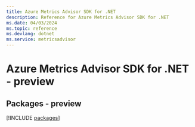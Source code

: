 ```yaml
---
title: Azure Metrics Advisor SDK for .NET
description: Reference for Azure Metrics Advisor SDK for .NET
ms.date: 04/03/2024
ms.topic: reference
ms.devlang: dotnet
ms.service: metricsadvisor
---
```

# Azure Metrics Advisor SDK for .NET - preview
## Packages - preview
[!INCLUDE [packages](metrics-advisor-index.md)]